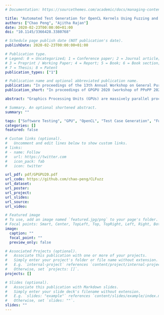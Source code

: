 ```yaml
---
# Documentation: https://sourcethemes.com/academic/docs/managing-content/

title: "Automated Test Generation for OpenCL Kernels Using Fuzzing and Constraint Solving"
authors: ["Chao Peng", "Ajitha Rajan"]
date: 2020-02-23T00:00:00+01:00
doi: "10.1145/3366428.3380768"

# Schedule page publish date (NOT publication's date).
publishDate: 2020-02-23T00:00:00+01:00

# Publication type.
# Legend: 0 = Uncategorized; 1 = Conference paper; 2 = Journal article;
# 3 = Preprint / Working Paper; 4 = Report; 5 = Book; 6 = Book section;
# 7 = Thesis; 8 = Patent
publication_types: ["1"]

# Publication name and optional abbreviated publication name.
publication: "In proceedings of the 13th Annual Workshop on General Purpose Processing using Graphics Processing Unit (GPGPU)"
publication_short: "In proceedings of GPGPU 2020 (workshop of PPoPP 2020)"

abstract: "Graphics Processing Units (GPUs) are massively parallel processors offering performance acceleration and energy efficiency unmatched by current processors (CPUs) in computers. These advantages along with recent advances in the programmability of GPUs have made them attractive for general-purpose computations. Despite the advances in programmability, GPU kernels are hard to code and analyse due to the high complexity of memory sharing patterns, striding patterns for memory accesses, implicit synchronisation, and combinatorial explosion of thread interleavings. Existing few techniques for testing GPU kernels use symbolic execution for test generation that incur a high overhead, have limited scalability and do not handle all data types.\n\nWe propose a test generation technique for OpenCL kernels that combines mutation-based fuzzing and selective constraint solving with the goal of being fast, effective and scalable. Fuzz testing for GPU kernels has not been explored previously. Our approach for fuzz testing randomly mutates input kernel argument values with the goal of increasing branch coverage. When fuzz testing is unable to increase branch coverage with random mutations, we gather path constraints for uncovered branch conditions and invoke the Z3 constraint solver to generate tests for them.\n\nIn addition to the test generator, we also present a schedule amplifier that simulates multiple work-group schedules, with which to execute each of the generated tests. The schedule amplifier is designed to help uncover inter work-group data races. We evaluate the effectiveness of the generated tests and schedule amplifier using 217 kernels from open source projects and industry standard benchmark suites measuring branch coverage and fault finding. We find our test generation technique achieves close to 100% coverage and mutation score for majority of the kernels. Overhead incurred in test generation is small (average of 0.8 seconds). We also confirmed our technique scales easily to large kernels, and can support all OpenCL data types, including complex data structures."

# Summary. An optional shortened abstract.
summary: ""

tags: ["Software Testing", "GPU", "OpenCL", "Test Case Generation", "Fuzz Testing", "Constraint Solving", "Data Race"]
categories: []
featured: false

# Custom links (optional).
#   Uncomment and edit lines below to show custom links.
# links:
# - name: Follow
#   url: https://twitter.com
#   icon_pack: fab
#   icon: twitter

url_pdf: pdf/GPGPU20.pdf
url_code: https://github.com/chao-peng/CLFuzz
url_dataset:
url_poster:
url_project:
url_slides:
url_source:
url_video:

# Featured image
# To use, add an image named `featured.jpg/png` to your page's folder. 
# Focal points: Smart, Center, TopLeft, Top, TopRight, Left, Right, BottomLeft, Bottom, BottomRight.
image:
  caption: ""
  focal_point: ""
  preview_only: false

# Associated Projects (optional).
#   Associate this publication with one or more of your projects.
#   Simply enter your project's folder or file name without extension.
#   E.g. `internal-project` references `content/project/internal-project/index.md`.
#   Otherwise, set `projects: []`.
projects: []

# Slides (optional).
#   Associate this publication with Markdown slides.
#   Simply enter your slide deck's filename without extension.
#   E.g. `slides: "example"` references `content/slides/example/index.md`.
#   Otherwise, set `slides: ""`.
slides: ""
---
```

